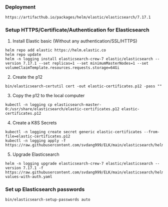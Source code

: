 ### Deployment 
```
https://artifacthub.io/packages/helm/elastic/elasticsearch/7.17.1
```

### Setup HTTPS/Certificate/Authentication for Elasticsearch  
1. Install Elastic basic (Without any authentication/SSL/HTTPS)
```
helm repo add elastic https://helm.elastic.co
helm repo update
helm -n logging install elasticsearch-crew-7 elastic/elasticsearch --version 7.17.1 --set replicas=1 --set minimumMasterNodes=1 --set volumeClaimTemplate.resources.requests.storage=64Gi
```

2. Create the p12
```
bin/elasticsearch-certutil cert -out elastic-certificates.p12 -pass ""
```

3. Copy the p12 to the local computer
```
kubectl -n logging cp elasticsearch-master-0:/usr/share/elasticsearch/elastic-certificates.p12 elastic-certificates.p12
```

4. Create a K8S Secrets
```
kubectl -n logging create secret generic elastic-certificates --from-file=elastic-certificates.p12
kubectl -n logging apply -f https://raw.githubusercontent.com/svdang999/ELK/main/elasticsearch/helm_elasticsearch_7.17.1/secrets.yaml
```
	
5. Upgrade Elasticsearch
```
helm -n logging upgrade elasticsearch-crew-7 elastic/elasticsearch --version 7.17.1 -f https://raw.githubusercontent.com/svdang999/ELK/main/elasticsearch/helm_elasticsearch_7.17.1/custom-values-with-auth.yaml
```
	
### Set up Elasticsearch passwords
```
bin/elasticsearch-setup-passwords auto
```
